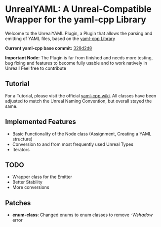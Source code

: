 # UnrealYAML: A Unreal-Compatible Wrapper for the yaml-cpp Library

Welcome to the UnrealYAML Plugin, a Plugin that allows the parsing and emitting of YAML files, based on the [yaml-cpp Library](https://github.com/jbeder/yaml-cpp)

**Current yaml-cpp base commit:** [328d2d8](https://github.com/jbeder/yaml-cpp/commit/328d2d85e833be7cb5a0ab246cc3f5d7e16fc67a)

**Important Node:** The Plugin is far from finished and needs more testing, bug fixing and features to become fully usable and to work natively in Unreal! Feel free to contribute

## Tutorial
For a Tutorial, please visit the official [yaml-cpp wiki](https://github.com/jbeder/yaml-cpp/wiki/Tutorial). All classes have been adjusted to match the Unreal Naming Convention, but overall stayed the same.

## Implemented Features
- Basic Functionality of the Node class (Assignment, Creating a YAML structure)
- Conversion to and from most frequently used Unreal Types
- Iterators

## TODO
- Wrapper class for the Emitter
- Better Stability
- More conversions


## Patches
- **enum-class**: Changed enums to enum classes to remove *-Wshadow* error